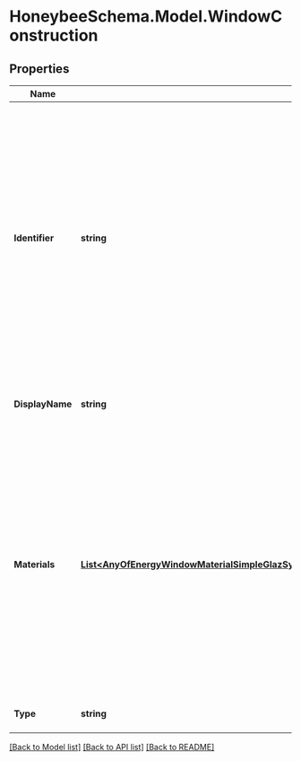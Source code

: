 
# HoneybeeSchema.Model.WindowConstruction

## Properties

Name | Type | Description | Notes
------------ | ------------- | ------------- | -------------
**Identifier** | **string** | Text string for a unique object ID. This identifier remains constant as the object is mutated, copied, and serialized to different formats (eg. dict, idf, osm). This identifier is also used to reference the object across a Model. It must be &lt; 100 characters, use only ASCII characters and exclude (, ; ! \\n \\t). | 
**DisplayName** | **string** | Display name of the object with no character restrictions. | [optional] 
**Materials** | [**List&lt;AnyOfEnergyWindowMaterialSimpleGlazSysEnergyWindowMaterialGlazingEnergyWindowMaterialGasEnergyWindowMaterialGasCustomEnergyWindowMaterialGasMixture&gt;**](AnyOfEnergyWindowMaterialSimpleGlazSysEnergyWindowMaterialGlazingEnergyWindowMaterialGasEnergyWindowMaterialGasCustomEnergyWindowMaterialGasMixture.md) | List of glazing and gas material definitions. The order of the materials is from exterior to interior. If a SimpleGlazSys material is used, it must be the only material in the construction. For multi-layered constructions, adjacent glass layers must be separated by one and only one gas layer. | 
**Type** | **string** |  | [optional] [readonly] [default to "WindowConstruction"]

[[Back to Model list]](../README.md#documentation-for-models)
[[Back to API list]](../README.md#documentation-for-api-endpoints)
[[Back to README]](../README.md)

